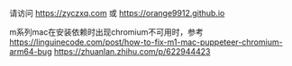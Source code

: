 请访问
https://zyczxq.com
或
https://orange9912.github.io

m系列mac在安装依赖时出现chromium不可用时，参考
https://linguinecode.com/post/how-to-fix-m1-mac-puppeteer-chromium-arm64-bug
https://zhuanlan.zhihu.com/p/622944423